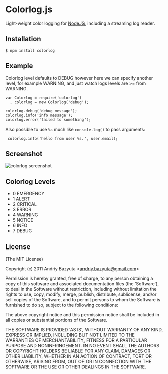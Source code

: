 
# Colorlog.js
 
 Light-weight color logging for [NodeJS](http://nodejs.org), including a 
 streaming log reader.

## Installation

    $ npm install colorlog

## Example

Colorlog level defaults to DEBUG however here we can specify another level, for example WARNING, and just watch logs levels are >= from WARNING.

    var Colorlog = require('colorlog')
      , colorlog = new Colorlog('debug');

    colorlog.debug('debug message');
    colorlog.info('info message');
    colorlog.error('failed to something');


 Also possible to use `%s` much like `console.log()` to pass arguments:

     colorlog.info('hello from user %s.', user.email);

## Screenshot

![colorlog screenshot](https://img.skitch.com/20111117-1cmfnnd985ewys6kcy994hk6sj.jpg)

## Colorlog Levels

  - 0 EMERGENCY
  - 1 ALERT
  - 2 CRITICAL
  - 3 ERROR
  - 4 WARNING
  - 5 NOTICE
  - 6 INFO
  - 7 DEBUG


## License 

(The MIT License)

Copyright (c) 2011 Andriy Bazyuta &lt;andriy.bazyuta@gmail.com&gt;

Permission is hereby granted, free of charge, to any person obtaining
a copy of this software and associated documentation files (the
'Software'), to deal in the Software without restriction, including
without limitation the rights to use, copy, modify, merge, publish,
distribute, sublicense, and/or sell copies of the Software, and to
permit persons to whom the Software is furnished to do so, subject to
the following conditions:

The above copyright notice and this permission notice shall be
included in all copies or substantial portions of the Software.

THE SOFTWARE IS PROVIDED 'AS IS', WITHOUT WARRANTY OF ANY KIND,
EXPRESS OR IMPLIED, INCLUDING BUT NOT LIMITED TO THE WARRANTIES OF
MERCHANTABILITY, FITNESS FOR A PARTICULAR PURPOSE AND NONINFRINGEMENT.
IN NO EVENT SHALL THE AUTHORS OR COPYRIGHT HOLDERS BE LIABLE FOR ANY
CLAIM, DAMAGES OR OTHER LIABILITY, WHETHER IN AN ACTION OF CONTRACT,
TORT OR OTHERWISE, ARISING FROM, OUT OF OR IN CONNECTION WITH THE
SOFTWARE OR THE USE OR OTHER DEALINGS IN THE SOFTWARE.
